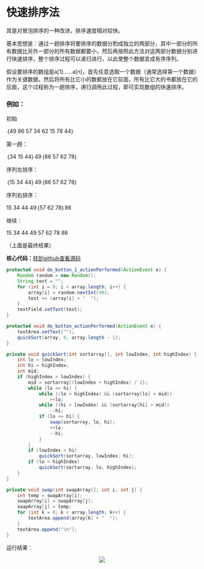 # 快速排序法

其是对冒泡排序的一种改进，排序速度相对较快。

基本思想是：通过一趟排序将要排序的数据分割成独立的两部分，其中一部分的所有数据比另外一部分的所有数据都要小，然后再按照此方法对这两部分数据分别进行快速排序，整个排序过程可以递归进行，以此使整个数据变成有序序列。

假设要排序的数组是a[1]……a[n]，首先任意选取一个数据（通常选择第一个数据）作为关键数据，然后将所有比它小的数都放在它前面，所有比它大的书都放在它的后面，这个过程称为一趟排序，递归调用此过程，即可实现数组的快速排序。

### 例如：

初始

｛49 86 57 34 62 15 78 44｝

第一趟：

｛34 15 44｝49｛86 57 62 78｝

序列左排序：

｛15 34 44｝49｛86 57 62 78｝

序列右排序：

15 34 44 49｛57 62 78｝86

继续：

15 34 44 49 57 62 78 86

（上面是最终结果）

**核心代码：**<a href="https://github.com/renkaigis/KeepCoding/tree/master/2017/09/12" target="_blank">转到github查看源码</a>

```java
protected void do_button_1_actionPerformed(ActionEvent e) {
    Random random = new Random();
    String text = "";
    for (int i = 0; i < array.length; i++) {
        array[i] = random.nextInt(90);
        text += (array[i] + "  ");
    }
    textField.setText(text);
}

protected void do_button_actionPerformed(ActionEvent e) {
    textArea.setText("");
    quickSort(array, 0, array.length - 1);
}

private void quickSort(int sortarray[], int lowIndex, int highIndex) {
    int lo = lowIndex;
    int hi = highIndex;
    int mid;
    if (highIndex > lowIndex) {
        mid = sortarray[(lowIndex + highIndex) / 2];
        while (lo <= hi) {
            while ((lo < highIndex) && (sortarray[lo] < mid))
                ++lo;
            while ((hi > lowIndex) && (sortarray[hi] > mid))
                --hi;
            if (lo <= hi) {
                swap(sortarray, lo, hi);
                ++lo;
                --hi;
            }
        }
        if (lowIndex < hi)
            quickSort(sortarray, lowIndex, hi);
        if (lo < highIndex)
            quickSort(sortarray, lo, highIndex);
    }
}

private void swap(int swapArray[], int i, int j) {
    int temp = swapArray[i];
    swapArray[i] = swapArray[j];
    swapArray[j] = temp;
    for (int k = 0; k < array.length; k++) {
        textArea.append(array[k] + "  ");
    }
    textArea.append("\n");
}
```

运行结果：

<div align="center"><img src="http://image.renkaigis.com/keepcoding/2017091201.png"></div>

